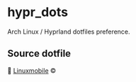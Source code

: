 # hypr_dots
Arch Linux / Hyprland dotfiles preference.
## Source dotfile
🐧 [Linuxmobile](https://github.com/linuxmobile/hyprland-dots) ©
